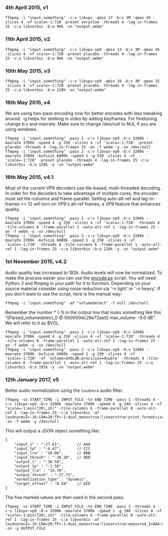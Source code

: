 ### 4th April 2015, v1

    ffmpeg -i "input.something" -c:v libvpx -qmin 17 -b:v 3M -qmax 45 -slices 4 -vf scale=-1:720 -preset veryslow -threads 4 -lag-in-frames 25 -c:a libvorbis -b:a 96k -sn "output.webm"

### 11th April 2015, v2

    ffmpeg -i "input.something" -c:v libvpx-vp9 -qmin 13 -b:v 3M -qmax 45 -slices 4 -vf scale=-1:720 -preset placebo -threads 4 -lag-in-frames 25 -c:a libvorbis -b:a 96k -sn "output.webm"

### 10th May 2015, v3

    ffmpeg -i "input.something" -c:v libvpx-vp9 -qmin 10 -b:v 3M -qmax 32 -slices 4 -vf scale=-1:720 -preset placebo -threads 4 -lag-in-frames 25 -c:a libvorbis -b:a 128k -sn "output.webm"

### 16th May 2015, v4
We are using two-pass encoding now for better encodes with less tweaking around. -g helps for seeking in video by adding keyframes. For finetuning change b:v and maxrate. Make sure to change /dev/null to NUL if you are using windows.

    ffmpeg -i "input.something" -pass 1 -c:v libvpx-vp9 -b:v 3200k -maxrate 3700k -speed 4 -g 250 -slices 4 -vf 'scale=-1:720' -preset placebo -threads 4 -lag-in-frames 25 -an -f webm -y -sn /dev/null
    ffmpeg -i "input.something" -pass 2 -c:v libvpx-vp9 -b:v 3200k -maxrate 3700k -bufsize 6000k -speed 1 -g 250 -slices 4 -vf 'scale=-1:720' -preset placebo -threads 4 -lag-in-frames 25 -c:a libvorbis -b:a 128k -y -sn "output.webm"

### 16th May 2015, v4.1
Most of the current VP9 decoders use tile-based, multi-threaded decoding. In order for the decoders to take advantage of multiple cores, the encoder must set tile-columns and frame-parallel. Setting auto-alt-ref and lag-in-frames >= 12 will turn on VP9's alt-ref frames, a VP9 feature that enhances quality.

    ffmpeg -i "input.something" -pass 1 -c:v libvpx-vp9 -b:v 3200k -maxrate 3700k -speed 4 -g 250 -slices 4 -vf 'scale=-1:720' -threads 4 -tile-columns 6 -frame-parallel 1 -auto-alt-ref 1 -lag-in-frames 25 -an -f webm -y -sn /dev/null
    ffmpeg -i "input.something" -pass 2 -c:v libvpx-vp9 -b:v 3200k -maxrate 3700k -bufsize 6000k -speed 1 -g 250 -slices 4 -vf 'scale=-1:720' -threads 4 -tile-columns 6 -frame-parallel 1 -auto-alt-ref 1 -lag-in-frames 25 -c:a libvorbis -b:a 128k -y -sn "output.webm"

### 1st November 2015, v4.2
Audio quality has increased to 192k. Audio levels will now be normalized. To make the process easier you can use the [encode.py](https://github.com/AniDevTwitter/animeopenings/blob/master/encode/encode.py) script. You will need Python 3 and ffmpeg in your path for it to function. Depending on your source material consider using noise reduction via '-n light' or '-n heavy'. If you don't want to use the script, here is the manual way:

    ffmpeg -i "input.something" -af "volumedetect" -f null /dev/null

Remember the number * (-1) in the output line that looks something like this "[Parsed_volumedetect_0 @ 000000dc26e72ae0] max_volume: -9.0 dB". We will refer to it as $VOL.

    ffmpeg -i "input.something" -pass 1 -c:v libvpx-vp9 -b:v 3200k -maxrate 3700k -speed 4 -g 250 -slices 4 -vf 'scale=-1:720' -threads 4 -tile-columns 6 -frame-parallel 1 -auto-alt-ref 1 -lag-in-frames 25 -an -f webm -y -sn /dev/null
    ffmpeg -i "input.something" -pass 2 -c:v libvpx-vp9 -b:v 3200k -maxrate 3700k -bufsize 6000k -speed 1 -g 250 -slices 4 -vf 'scale=-1:720' -af 'volume=$VOLdB:precision=double' -threads 4 -tile-columns 6 -frame-parallel 1 -auto-alt-ref 1 -lag-in-frames 25 -c:a libvorbis -b:a 192k -y -sn "output.webm"

### 12th January 2017, v5
Better audio normalization uzing the `loudnorm` audio filter.

    ffmpeg -ss START_TIME -i INPUT_FILE -to END_TIME -pass 1 -threads 4 -c:v libvpx-vp9 -b:v 3200k -maxrate 3700k -speed 4 -g 240 -slices 4 -vf "scale=-1:min(720\,ih)" -tile-columns 6 -frame-parallel 0 -auto-alt-ref 1 -lag-in-frames 25 -c:a libvorbis -af loudnorm=I=-16:LRA=20:TP=-1:dual_mono=true:linear=true:print_format=json -sn -f webm -y /dev/null

This will output a JSON object something like:

    {
        "input_i" : "-27.61",		// AAA
        "input_tp" : "-4.47",		// CCC
        "input_lra" : "18.06",		// BBB
        "input_thresh" : "-39.20",	// DDD
        "output_i" : "-16.58",
        "output_tp" : "-1.50",
        "output_lra" : "14.78",
        "output_thresh" : "-27.71",
        "normalization_type" : "dynamic",
        "target_offset" : "0.58"	// EEE
    }

The five marked values are then used in the second pass.

    ffmpeg -ss START_TIME -i INPUT_FILE -to END_TIME -pass 2 -threads 4 -c:v libvpx-vp9 -b:v 3200k -maxrate 3700k -speed 1 -g 240 -slices 4 -vf "scale=-1:min(720\,ih)" -tile-columns 6 -frame-parallel 0 -auto-alt-ref 1 -lag-in-frames 25 -c:a libvorbis -af loudnorm=I=-16:LRA=20:TP=-1:dual_mono=true:linear=true:measured_I=AAA:measured_LRA=BBB:measured_TP=CCC:measured_thresh=DDD:offset=EEE -sn -y OUTPUT_FILE
